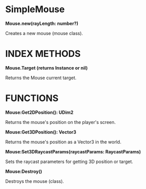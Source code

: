 # SimpleMouse


**Mouse.new(rayLength: number?)**

Creates a new mouse (mouse class).

# INDEX METHODS

**Mouse.Target (returns Instance or nil)**

Returns the Mouse current target.

# FUNCTIONS

**Mouse:Get2DPosition(): UDim2**

Returns the mouse's position on the player's screen.

**Mouse:Get3DPosition(): Vector3**

Returns the mouse's position as a Vector3 in the world.

**Mouse:Set3DRaycastParams(raycastParams: RaycastParams)**

Sets the raycast parameters for getting 3D position or target.

**Mouse:Destroy()**

Destroys the mouse (class).
